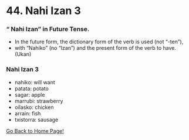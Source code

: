 # 44. Nahi Izan 3
### “ Nahi Izan” in Future Tense.
* In the future form, the dictionary form of the verb is used (not “-ten”),
* with “Nahiko” (no “Izan”) and the present form of the verb to have. (Ukan)

###  Nahi Izan 3
* nahiko: will want
* patata: potato
* sagar: apple
* marrubi: strawberry
* oilasko: chicken
* arrain: fish
* txistorra: sausage

[ Go Back to Home Page!](..)
